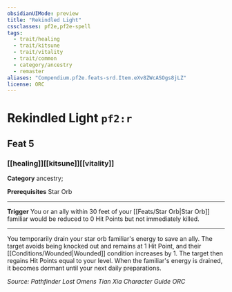 ```yaml
---
obsidianUIMode: preview
title: "Rekindled Light"
cssclasses: pf2e,pf2e-spell
tags:
  - trait/healing
  - trait/kitsune
  - trait/vitality
  - trait/common
  - category/ancestry
  - remaster
aliases: "Compendium.pf2e.feats-srd.Item.eXv8ZWcASOgs8jLZ"
license: ORC
---
```

# Rekindled Light `pf2:r`
## Feat 5
### [[healing]][[kitsune]][[vitality]]

**Category** ancestry; 



**Prerequisites** Star Orb
* * *
**Trigger** You or an ally within 30 feet of your [[Feats/Star Orb|Star Orb]] familiar would be reduced to 0 Hit Points but not immediately killed.

* * *

You temporarily drain your star orb familiar's energy to save an ally. The target avoids being knocked out and remains at 1 Hit Point, and their [[Conditions/Wounded|Wounded]] condition increases by 1. The target then regains Hit Points equal to your level. When the familiar's energy is drained, it becomes dormant until your next daily preparations.

*Source: Pathfinder Lost Omens Tian Xia Character Guide*
*ORC*